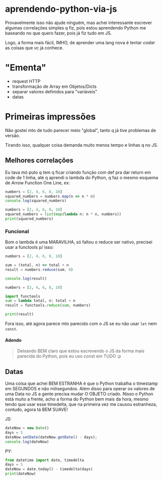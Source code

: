 # aprendendo-python-via-js

Provavelmente isso não ajude ninguém, mas achei interessante escrever algumas correlações simples q fiz,
pois estou aprendendo Python me baseando no que quero fazer, pois já fiz tudo em JS.

Logo, a forma mais fácil, IMHO, de aprender uma lang nova é tentar *codar* as coisas que vc já conhece.


# "Ementa"

- request HTTP
- transformação de Array em Objetos/Dicts
- separar valores definidos para "variáveis"
- datas

# Primeiras impressões

Não gostei mto de tudo parecer meio "global", tanto q já tive problemas de versão.

Tirando isso, qualquer coisa demanda muito menos tempo e linhas q no JS.

## Melhores correlações

Eu tava mó puto q tem q ficar criando função com def pra dar return em code de 1 linha, 
até q aprendi o lambda do Python, q faz o mesmo esquema de Arrow Function One Line, ex:

```js
numbers = [2, 4, 6, 8, 10]
squared_numbers = numbers.map(n => n * n)
console.log(squared_numbers)
```

```py
numbers = [2, 4, 6, 8, 10]
squared_numbers = list(map(lambda n: n * n, numbers))
print(squared_numbers)
```

### Funcional

Bom o lambda é uma MARAVILHA, só faltou o reduce ser nativo, precisei usar a functools p/ isso:

```js
numbers = [2, 4, 6, 8, 10]

sum = (total, n) => total + n
result = numbers.reduce(sum, 0)

console.log(result)
```

```py
numbers = [2, 4, 6, 8, 10]

import functools
sum = lambda total, n: total + n
result = functools.reduce(sum, numbers)

print(result)
```

Fora isso, até agora parece mto parecido com o JS se eu não usar `let` nem `const`.

#### Adendo

> Deixando BEM claro que estou escrevendo o JS da forma mais parecida do Python, pois eu uso const em TUDO :p

## Datas

Uma coisa que achei BEM ESTRANHA é que o Python trabalha o timestamp em SEGUNDOS e não milisegundos.
Além disso para operar os valores de uma Data no JS a gente precisa mudar O OBJETO criado.
Nisso o Python está muito a frente, acho a forma do Python bem mais da hora, mesmo tendo que usar
esse timedelta, que na primeira vez me causou estranheza, contudo, agora tá BEM SUAVE!

JS: 

```js
dateNow = new Date()
days = 5
dateNow.setDate(dateNow.getDate() - days);
console.log(dateNow)
```

PY:

```py
from datetime import date, timedelta
days = 5
dateNow = date.today() - timedelta(days)
print(dateNow)
```

